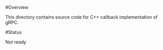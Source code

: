 
#Overview

This directory contains source code for C++ callback implementation of gRPC.

#Status

Not ready
